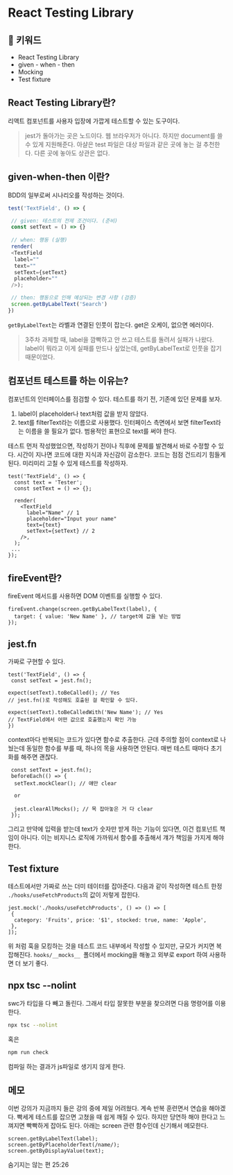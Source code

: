 # React Testing Library

## :whale2: 키워드

* React Testing Library
* given - when - then
* Mocking
* Test fixture

## React Testing Library란?

리액트 컴포넌트를 사용자 입장에 가깝게 테스트할 수 있는 도구이다.

> jest가 돌아가는 곳은 노드이다. 웹 브라우저가 아니다. 하지만 document를 쓸 수 있게 지원해준다.
> 아샬은 test 파일은 대상 파일과 같은 곳에 놓는 걸 추천한다. 다른 곳에 놓아도 상관은 없다.

## given-when-then 이란?

BDD의 일부로써 시나리오를 작성하는 것이다.

```typescript
test('TextField', () => {

 // given: 테스트의 전제 조건이다. (준비)
 const setText = () => {}
 
 // when: 행동 (실행)
 render(
 <TextField 
  label=""
  text=""
  setText={setText}
  placeholder=""
 />);

 // then: 행동으로 인해 예상되는 변경 사항 (검증)
 screen.getByLabelText('Search')
})
 ```

`getByLabelText`는 라벨과 연결된 인풋이 잡는다. get은 오케이, 없으면 에러이다.

> 3주차 과제할 때, label을 깜빡하고 안 쓰고 테스트를 돌려서 실패가 나왔다. label이 뭐라고 이게 실패를 만드나 싶었는데, getByLabelText로 인풋을 잡기 때문이었다.

## 컴포넌트 테스트를 하는 이유는?

컴포넌트의 인터페이스를 점검할 수 있다. 테스트를 하기 전, 기존에 있던 문제를 보자.

1. label이 placeholder나 text처럼 값을 받지 않았다.
2. text를 filterText라는 이름으로 사용했다. 인터페이스 측면에서 보면 filterText라는 이름을 쓸 필요가 없다. 범용적인 표현으로 text를 써야 한다.

테스트 먼저 작성했었으면, 작성하기 전이나 직후에 문제를 발견해서 바로 수정할 수 있다.
시간이 지나면 코드에 대한 지식과 자신감이 감소한다. 코드는 점점 건드리기 힘들게 된다. 미리미리 고칠 수 있게 테스트를 작성하자.

```tsx
test('TextField', () => {
  const text = 'Tester';
  const setText = () => {};

  render(
    <TextField
      label="Name" // 1
      placeholder="Input your name"
      text={text}
      setText={setText} // 2
    />,
  );
 ...
});
```

## fireEvent란?

fireEvent 메서드를 사용하면 DOM 이벤트를 실행할 수 있다.

```tsx
fireEvent.change(screen.getByLabelText(label), {
  target: { value: 'New Name' }, // target에 값을 넣는 방법
});
```

## jest.fn

가짜로 구현할 수 있다.

```tsx
test('TextField', () => {
 const setText = jest.fn(); 

expect(setText).toBeCalled(); // Yes 
// jest.fn()로 작성해도 호출된 걸 확인할 수 있다.

expect(setText).toBeCalledWith('New Name'); // Yes
// TextField에서 어떤 값으로 호출했는지 확인 가능
})
```

context마다 반복되는 코드가 있다면 함수로 추출한다.
근데 주의할 점이 context로 나눴는데 동일한 함수를 부를 때, 하나의 목을 사용하면 안된다.
매번 테스트 때마다 초기화를 해주면 괜찮다.

```tsx
 const setText = jest.fn(); 
 beforeEach(() => {
  setText.mockClear(); // 얘만 clear
  
  or

  jest.clearAllMocks(); // 목 잡아놓은 거 다 clear
 });
```

그리고 만약에 입력을 받는데 text가 숫자만 받게 하는 기능이 있다면, 이건 컴포넌트 책임이 아니다.
이는 비지니스 로직에 가까워서 함수를 추출해서 걔가 책임을 가지게 해야 한다.

## Test fixture

테스트에서만 가짜로 쓰는 더미 테이터를 잡아준다.
다음과 같이 작성하면 테스트 한정 `./hooks/useFetchProducts`의 값이 저렇게 잡힌다.

```tsx
jest.mock('./hooks/useFetchProducts', () => () => [
 {
  category: 'Fruits', price: '$1', stocked: true, name: 'Apple',
 },
]);
```

위 처럼 훅을 모킹하는 것을 테스트 코드 내부에서 작성할 수 있지만, 규모가 커지면 복잡해진다.
`hooks/__mocks__ `폴더에서 mocking을 해놓고 외부로 export 하여 사용하면 더 보기 좋다.

## npx tsc --nolint

swc가 타입을 다 빼고 돌린다. 그래서 타입 잘못한 부분을 찾으려면 다음 명령어를 이용한다.

```bash
npx tsc --nolint
```

혹은

```bash
npm run check
```

컴파일 하는 결과가 js파일로 생기지 않게 한다.

## 메모

이번 강의가 지금까지 들은 강의 중에 제일 어려웠다. 계속 반복 훈련면서 연습을 해야겠다.
빡세게 테스트를 잡으면 고쳤을 때 쉽게 깨질 수 있다. 하지만 당연하 해야 한다고 느껴지면 빡빡하게 잡아도 된다.
아래는 screen 관련 함수인데 신기해서 메모한다.

```tsx
screen.getByLabelText(label);
screen.getByPlaceholderText(/name/);
screen.getByDisplayValue(text);
```

숨기지는 않는 편 25:26
